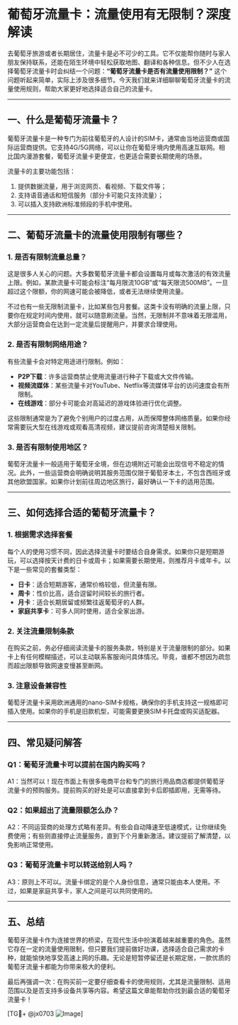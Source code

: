 # 葡萄牙流量卡：流量使用有无限制？深度解读

去葡萄牙旅游或者长期居住，流量卡是必不可少的工具。它不仅能帮你随时与家人朋友保持联系，还能在陌生环境中轻松获取地图、翻译和各种信息。但不少人在选择葡萄牙流量卡时会纠结一个问题：**“葡萄牙流量卡是否有流量使用限制？”** 这个问题听起来简单，实际上涉及很多细节。今天我们就来详细聊聊葡萄牙流量卡的流量使用规则，帮助大家更好地选择适合自己的流量卡。

---

## 一、什么是葡萄牙流量卡？

葡萄牙流量卡是一种专门为前往葡萄牙的人设计的SIM卡，通常由当地运营商或国际运营商提供。它支持4G/5G网络，可以让你在葡萄牙境内使用高速互联网。相比国内漫游套餐，葡萄牙流量卡更便宜，也更适合需要长期使用的场景。

流量卡的主要功能包括：
1. 提供数据流量，用于浏览网页、看视频、下载文件等；
2. 支持语音通话和短信服务（部分卡可能只支持流量）；
3. 可以插入支持欧洲标准频段的手机中使用。

---

## 二、葡萄牙流量卡的流量使用限制有哪些？

### 1. **是否有限制流量总量？**

这是很多人关心的问题。大多数葡萄牙流量卡都会设置每月或每次激活的有效流量上限。例如，某款流量卡可能会标注“每月限流10GB”或“每天限流500MB”。一旦超过这个限额，你的网速可能会被降低，或者无法继续使用流量。

不过也有一些无限制流量卡，比如某些包月套餐。这类卡没有明确的流量上限，只要你在规定时间内使用，就可以随意刷流量。当然，无限制并不意味着无限滥用，大部分运营商会在达到一定流量后提醒用户，并要求合理使用。

### 2. **是否有限制网络用途？**

有些流量卡会对特定用途进行限制。例如：
- **P2P下载**：许多运营商禁止使用流量进行种子下载或大文件传输。
- **视频流媒体**：某些流量卡对YouTube、Netflix等流媒体平台的访问速度会有所限制。
- **在线游戏**：部分卡可能会对高延迟的游戏体验进行优化调整。

这些限制通常是为了避免个别用户的过度占用，从而保障整体网络质量。如果你经常需要玩大型在线游戏或观看高清视频，建议提前咨询清楚相关限制。

### 3. **是否有限制使用地区？**

葡萄牙流量卡一般适用于葡萄牙全境，但在边境附近可能会出现信号不稳定的情况。此外，一些运营商会明确说明其服务范围仅限于葡萄牙本土，不包含西班牙或其他欧盟国家。如果你计划前往周边地区旅行，最好确认一下卡的适用范围。

---

## 三、如何选择合适的葡萄牙流量卡？

### 1. **根据需求选择套餐**

每个人的使用习惯不同，因此选择流量卡时要结合自身需求。如果你只是短期游玩，可以选择按天计费的日卡或周卡；如果需要长期使用，则推荐月卡或年卡。以下是一些常见的套餐类型：

- **日卡**：适合短期游客，通常价格较低，但流量有限。
- **周卡**：性价比高，适合逗留时间较长的旅行者。
- **月卡**：适合长期居留或频繁往返葡萄牙的人群。
- **家庭共享卡**：可多人同时使用，适合全家出游。

### 2. **关注流量限制条款**

在购买之前，务必仔细阅读流量卡的服务条款，特别是关于流量限制的部分。如果卡上有任何模糊描述，可以主动联系客服询问具体情况。毕竟，谁都不想因为疏忽而超出限额导致网速变慢甚至断网。

### 3. **注意设备兼容性**

葡萄牙流量卡采用欧洲通用的nano-SIM卡规格，确保你的手机支持这一规格即可插入使用。如果你的手机是旧款机型，可能需要更换SIM卡托盘或购买适配器。

---

## 四、常见疑问解答

### Q1：葡萄牙流量卡可以提前在国内购买吗？
A1：当然可以！现在市面上有很多电商平台和专门的旅行用品商店都提供葡萄牙流量卡的预购服务。提前购买的好处是可以直接拿到卡后即插即用，无需等待。

### Q2：如果超出了流量限额怎么办？
A2：不同运营商的处理方式略有差异。有些会自动降速至低速模式，让你继续免费使用；有些则直接停止流量服务，直到下个月重新激活。建议提前了解清楚，以免影响正常使用。

### Q3：葡萄牙流量卡可以转送给别人吗？
A3：原则上不可以。流量卡绑定的是个人身份信息，通常只能由本人使用。不过，如果是家庭共享卡，家人之间是可以共同使用的。

---

## 五、总结

葡萄牙流量卡作为连接世界的桥梁，在现代生活中扮演着越来越重要的角色。虽然它存在一定的流量使用限制，但只要我们提前做好功课，选择适合自己需求的卡种，就能愉快地享受高速上网的乐趣。无论是短暂停留还是长期定居，一款优质的葡萄牙流量卡都能为你带来极大的便利。

最后再强调一次：在购买前一定要仔细查看卡的使用规则，尤其是流量限制、适用范围以及是否支持多设备共享等内容。希望这篇文章能帮助你找到最合适的葡萄牙流量卡！

[TG💪+ @jx0703 ![Image](https://github.com/user-attachments/assets/dbca1d08-cadb-493c-b0ec-ad6f7a83f270)]